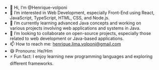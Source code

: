 - 👋 Hi, I’m @Henrique-volponi  
- 👀 I’m interested in Web Development, especially Front-End using React, JavaScript, TypeScript, HTML, CSS, and Node.js.  
- 🌱 I’m currently learning advanced Java concepts and working on various projects involving web applications and systems in Java.  
- 💞️ I’m looking to collaborate on open-source projects, especially those related to web development or Java-based applications.  
- 📫 How to reach me: henrique.lima.volponi@gmail.com  
- 😄 Pronouns: He/Him  
- ⚡ Fun fact: I enjoy learning new programming languages and exploring different frameworks.  
